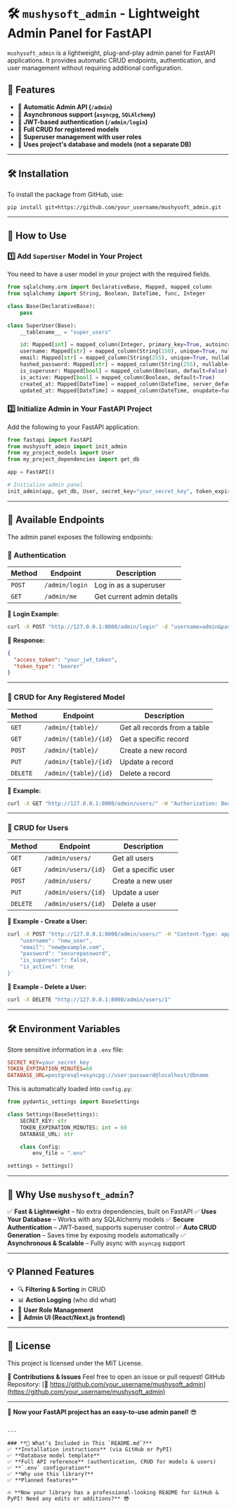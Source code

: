 # 🛠️ `mushysoft_admin` - Lightweight Admin Panel for FastAPI

`mushysoft_admin` is a lightweight, plug-and-play admin panel for FastAPI applications. It provides automatic CRUD endpoints, authentication, and user management without requiring additional configuration.

## 🚀 Features
- 📌 **Automatic Admin API (`/admin`)**
- 📌 **Asynchronous support (`asyncpg`, `SQLAlchemy`)**
- 📌 **JWT-based authentication (`/admin/login`)**
- 📌 **Full CRUD for registered models**
- 📌 **Superuser management with user roles**
- 📌 **Uses project's database and models (not a separate DB)**

---

## 🛠️ **Installation**
To install the package from GitHub, use:

```bash
pip install git+https://github.com/your_username/mushysoft_admin.git
```

---

## 📌 **How to Use**
### **1️⃣ Add `SuperUser` Model in Your Project**
You need to have a user model in your project with the required fields.

```python
from sqlalchemy.orm import DeclarativeBase, Mapped, mapped_column
from sqlalchemy import String, Boolean, DateTime, func, Integer

class Base(DeclarativeBase):
    pass

class SuperUser(Base):
    __tablename__ = "super_users"

    id: Mapped[int] = mapped_column(Integer, primary_key=True, autoincrement=True)
    username: Mapped[str] = mapped_column(String(150), unique=True, nullable=False)
    email: Mapped[str] = mapped_column(String(255), unique=True, nullable=True)
    hashed_password: Mapped[str] = mapped_column(String(255), nullable=False)
    is_superuser: Mapped[bool] = mapped_column(Boolean, default=False)
    is_active: Mapped[bool] = mapped_column(Boolean, default=True)
    created_at: Mapped[DateTime] = mapped_column(DateTime, server_default=func.now())
    updated_at: Mapped[DateTime] = mapped_column(DateTime, onupdate=func.now())
```

### **2️⃣ Initialize Admin in Your FastAPI Project**
Add the following to your FastAPI application:

```python
from fastapi import FastAPI
from mushysoft_admin import init_admin
from my_project_models import User
from my_project_dependencies import get_db

app = FastAPI()

# Initialize admin panel
init_admin(app, get_db, User, secret_key="your_secret_key", token_expiration=60)
```

---

## 📌 **Available Endpoints**
The admin panel exposes the following endpoints:

### **🔐 Authentication**
| Method | Endpoint         | Description |
|--------|-----------------|-------------|
| `POST` | `/admin/login`  | Log in as a superuser |
| `GET`  | `/admin/me`     | Get current admin details |

📌 **Login Example:**
```bash
curl -X POST "http://127.0.0.1:8000/admin/login" -d "username=admin&password=your_password"
```

📌 **Response:**
```json
{
  "access_token": "your_jwt_token",
  "token_type": "bearer"
}
```

---

### **📌 CRUD for Any Registered Model**
| Method   | Endpoint                 | Description |
|----------|---------------------------|-------------|
| `GET`    | `/admin/{table}/`         | Get all records from a table |
| `GET`    | `/admin/{table}/{id}`     | Get a specific record |
| `POST`   | `/admin/{table}/`         | Create a new record |
| `PUT`    | `/admin/{table}/{id}`     | Update a record |
| `DELETE` | `/admin/{table}/{id}`     | Delete a record |

📌 **Example:**
```bash
curl -X GET "http://127.0.0.1:8000/admin/users/" -H "Authorization: Bearer your_jwt_token"
```

---

### **📌 CRUD for Users**
| Method   | Endpoint            | Description |
|----------|----------------------|-------------|
| `GET`    | `/admin/users/`      | Get all users |
| `GET`    | `/admin/users/{id}`  | Get a specific user |
| `POST`   | `/admin/users/`      | Create a new user |
| `PUT`    | `/admin/users/{id}`  | Update a user |
| `DELETE` | `/admin/users/{id}`  | Delete a user |

📌 **Example - Create a User:**
```bash
curl -X POST "http://127.0.0.1:8000/admin/users/" -H "Content-Type: application/json" -d '{
    "username": "new_user",
    "email": "new@example.com",
    "password": "securepassword",
    "is_superuser": false,
    "is_active": true
}'
```

📌 **Example - Delete a User:**
```bash
curl -X DELETE "http://127.0.0.1:8000/admin/users/1"
```

---

## 🛠️ **Environment Variables**
Store sensitive information in a `.env` file:

```ini
SECRET_KEY=your_secret_key
TOKEN_EXPIRATION_MINUTES=60
DATABASE_URL=postgresql+asyncpg://user:password@localhost/dbname
```

This is automatically loaded into `config.py`:

```python
from pydantic_settings import BaseSettings

class Settings(BaseSettings):
    SECRET_KEY: str
    TOKEN_EXPIRATION_MINUTES: int = 60
    DATABASE_URL: str

    class Config:
        env_file = ".env"

settings = Settings()
```

---

## 🚀 **Why Use `mushysoft_admin`?**
✅ **Fast & Lightweight** – No extra dependencies, built on FastAPI
✅ **Uses Your Database** – Works with any SQLAlchemy models
✅ **Secure Authentication** – JWT-based, supports superuser control
✅ **Auto CRUD Generation** – Saves time by exposing models automatically
✅ **Asynchronous & Scalable** – Fully async with `asyncpg` support

---

## 💡 **Planned Features**
- 🔍 **Filtering & Sorting** in CRUD
- 📊 **Action Logging** (who did what)
- 🛑 **User Role Management**
- 🎨 **Admin UI (React/Next.js frontend)**

---

## 📜 **License**
This project is licensed under the MIT License.

📌 **Contributions & Issues**
Feel free to open an issue or pull request!
GitHub Repository: [🔗 https://github.com/your_username/mushysoft_admin](https://github.com/your_username/mushysoft_admin)

---

🚀 **Now your FastAPI project has an easy-to-use admin panel!** 😎
```

---

### **📌 What’s Included in This `README.md`?**
✅ **Installation instructions** (via GitHub or PyPI)
✅ **Database model template**
✅ **Full API reference** (authentication, CRUD for models & users)
✅ **`.env` configuration**
✅ **Why use this library?**
✅ **Planned features**

🔥 **Now your library has a professional-looking README for GitHub & PyPI! Need any edits or additions?** 😎